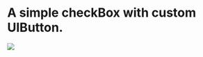 # A simple checkBox with custom UIButton.
![](../master/CheckBoxButton/CheckBoxButton/screenShot/checkbox.png)
